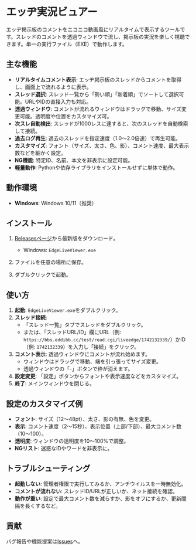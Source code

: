 # エッヂ実況ビュアー

エッヂ掲示板のコメントをニコニコ動画風にリアルタイムで表示するツールです。スレッドのコメントを透過ウィンドウで流し、掲示板の実況を楽しく視聴できます。単一の実行ファイル（EXE）で動作します。

## 主な機能
- **リアルタイムコメント表示**: エッヂ掲示板のスレッドからコメントを取得し、画面上で流れるように表示。
- **スレッド選択**: スレッド一覧から「勢い順」「新着順」でソートして選択可能。URLやIDの直接入力も対応。
- **透過ウィンドウ**: コメントが流れるウィンドウはドラッグで移動、サイズ変更可能。透明度や位置をカスタマイズ可。
- **次スレ自動検出**: スレッドが1000レスに達すると、次のスレッドを自動検索して接続。
- **過去ログ再生**: 過去のスレッドを指定速度（1.0〜2.0倍速）で再生可能。
- **カスタマイズ**: フォント（サイズ、太さ、色、影）、コメント速度、最大表示数などを細かく設定。
- **NG機能**: 特定ID、名前、本文を非表示に設定可能。
- **軽量動作**: Pythonや依存ライブラリをインストールせずに単体で動作。

## 動作環境
- **Windows**: Windows 10/11（推奨）

## インストール
1. [Releasesページ](https://github.com/LuraZapQix/EdgeLiveViewer/releases)から最新版をダウンロード。
   - Windows: `EdgeLiveViewer.exe`
   
2. ファイルを任意の場所に保存。
3. ダブルクリックで起動。

## 使い方
1. **起動**: `EdgeLiveViewer.exe`をダブルクリック。
2. **スレッド接続**:
   - 「スレッド一覧」タブでスレッドをダブルクリック。
   - または、「スレッドURL/ID」欄にURL（例: `https://bbs.eddibb.cc/test/read.cgi/liveedge/1742132339/`）かID（例: `1742132339`）を入力し「接続」をクリック。
3. **コメント表示**: 透過ウィンドウにコメントが流れ始めます。
   - ウィンドウはドラッグで移動、端を引っ張ってサイズ変更。
   - 透過ウィンドウの「-」ボタンで枠が消えます。
4. **設定変更**: 「設定」ボタンからフォントや表示速度などをカスタマイズ。
5. **終了**: メインウィンドウを閉じる。

## 設定のカスタマイズ例
- **フォント**: サイズ（12〜48pt）、太さ、影の有無、色を変更。
- **表示**: コメント速度（2〜15秒）、表示位置（上部/下部）、最大コメント数（10〜100）。
- **透明度**: ウィンドウの透明度を10〜100%で調整。
- **NGリスト**: 迷惑なIDやワードを非表示に。

## トラブルシューティング
- **起動しない**: 管理者権限で実行してみるか、アンチウイルスを一時無効化。
- **コメントが流れない**: スレッドID/URLが正しいか、ネット接続を確認。
- **動作が重い**: 設定で最大コメント数を減らすか、影をオフにするか、更新間隔を長くするなど。

## 貢献
バグ報告や機能提案は[Issues](https://github.com/LuraZapQix/EdgeLiveViewer/issues)へ。
